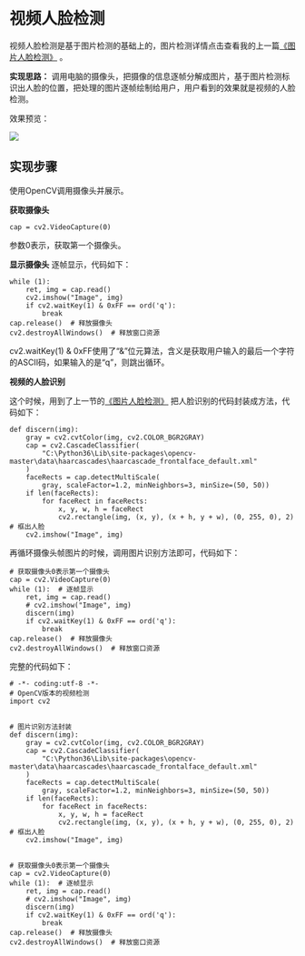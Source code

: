 # 视频人脸检测

视频人脸检测是基于图片检测的基础上的，图片检测详情点击查看我的上一篇[《图片人脸检测》](https://github.com/vipstone/faceai/blob/master/doc/jiance.md) 。

**实现思路：**
调用电脑的摄像头，把摄像的信息逐帧分解成图片，基于图片检测标识出人脸的位置，把处理的图片逐帧绘制给用户，用户看到的效果就是视频的人脸检测。

效果预览：

![](https://raw.githubusercontent.com/vipstone/faceai/master/res/video-jiance.gif)

## 实现步骤 ##

使用OpenCV调用摄像头并展示。

**获取摄像头**
```
cap = cv2.VideoCapture(0)
```
参数0表示，获取第一个摄像头。

**显示摄像头**
逐帧显示，代码如下：
```
while (1): 
    ret, img = cap.read()
    cv2.imshow("Image", img)
    if cv2.waitKey(1) & 0xFF == ord('q'):
        break
cap.release()  # 释放摄像头
cv2.destroyAllWindows()  # 释放窗口资源
```

cv2.waitKey(1) & 0xFF使用了“&”位元算法，含义是获取用户输入的最后一个字符的ASCII码，如果输入的是“q”，则跳出循环。

**视频的人脸识别**

这个时候，用到了上一节的[《图片人脸检测》](https://github.com/vipstone/faceai/blob/master/doc/jiance.md) 把人脸识别的代码封装成方法，代码如下：
```
def discern(img):
    gray = cv2.cvtColor(img, cv2.COLOR_BGR2GRAY)
    cap = cv2.CascadeClassifier(
        "C:\Python36\Lib\site-packages\opencv-master\data\haarcascades\haarcascade_frontalface_default.xml"
    )
    faceRects = cap.detectMultiScale(
        gray, scaleFactor=1.2, minNeighbors=3, minSize=(50, 50))
    if len(faceRects):
        for faceRect in faceRects:
            x, y, w, h = faceRect
            cv2.rectangle(img, (x, y), (x + h, y + w), (0, 255, 0), 2)  # 框出人脸
    cv2.imshow("Image", img)
```

再循环摄像头帧图片的时候，调用图片识别方法即可，代码如下：
```
# 获取摄像头0表示第一个摄像头
cap = cv2.VideoCapture(0)
while (1):  # 逐帧显示
    ret, img = cap.read()
    # cv2.imshow("Image", img)
    discern(img)
    if cv2.waitKey(1) & 0xFF == ord('q'):
        break
cap.release()  # 释放摄像头
cv2.destroyAllWindows()  # 释放窗口资源
```

完整的代码如下：
```
# -*- coding:utf-8 -*-
# OpenCV版本的视频检测
import cv2


# 图片识别方法封装
def discern(img):
    gray = cv2.cvtColor(img, cv2.COLOR_BGR2GRAY)
    cap = cv2.CascadeClassifier(
        "C:\Python36\Lib\site-packages\opencv-master\data\haarcascades\haarcascade_frontalface_default.xml"
    )
    faceRects = cap.detectMultiScale(
        gray, scaleFactor=1.2, minNeighbors=3, minSize=(50, 50))
    if len(faceRects):
        for faceRect in faceRects:
            x, y, w, h = faceRect
            cv2.rectangle(img, (x, y), (x + h, y + w), (0, 255, 0), 2)  # 框出人脸
    cv2.imshow("Image", img)


# 获取摄像头0表示第一个摄像头
cap = cv2.VideoCapture(0)
while (1):  # 逐帧显示
    ret, img = cap.read()
    # cv2.imshow("Image", img)
    discern(img)
    if cv2.waitKey(1) & 0xFF == ord('q'):
        break
cap.release()  # 释放摄像头
cv2.destroyAllWindows()  # 释放窗口资源

```

